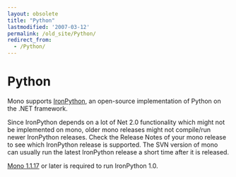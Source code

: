 ```yaml
---
layout: obsolete
title: "Python"
lastmodified: '2007-03-12'
permalink: /old_site/Python/
redirect_from:
  - /Python/
---
```


Python
======

Mono supports [IronPython](http://www.codeplex.com/Wiki/View.aspx?ProjectName=IronPython), an open-source implementation of Python on the .NET framework.

Since IronPython depends on a lot of Net 2.0 functionality which might not be implemented on mono, older mono releases might not compile/run newer IronPython releases. Check the Release Notes of your mono release to see which IronPython release is supported. The SVN version of mono can usually run the latest IronPython release a short time after it is released.

[Mono 1.1.17](http://www.go-mono.com/archive/1.1.17.1/) or later is required to run IronPython 1.0.

